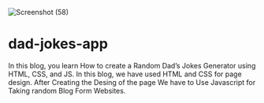 ![Screenshot (58)](https://github.com/user-attachments/assets/d0cc6dd6-8764-497c-89dd-826bed99527f)
# dad-jokes-app
In this blog, you learn How to create a Random Dad’s Jokes Generator using HTML, CSS, and JS. In this blog, we have used HTML and CSS for page design. After Creating the Desing of the page We have to Use Javascript for Taking random Blog Form Websites.
